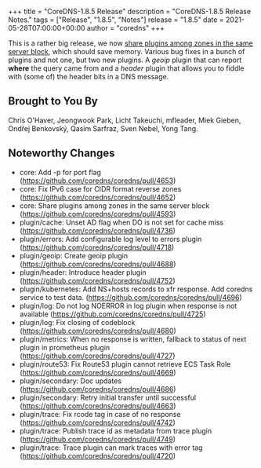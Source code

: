 +++
title = "CoreDNS-1.8.5 Release"
description = "CoreDNS-1.8.5 Release Notes."
tags = ["Release", "1.8.5", "Notes"]
release = "1.8.5"
date = 2021-05-28T07:00:00+00:00
author = "coredns"
+++

This is a rather big release, we now [share plugins among zones in the same server
block](https://github.com/coredns/coredns/pull/4593), which should save memory. Various bug fixes in
a bunch of plugins and not one, but two new plugins. A *geoip* plugin that can report **where** the
query came from and a *header* plugin that allows you to fiddle with (some of) the header bits in a
DNS message.

## Brought to You By

Chris O'Haver,
Jeongwook Park,
Licht Takeuchi,
mfleader,
Miek Gieben,
Ondřej Benkovský,
Qasim Sarfraz,
Sven Nebel,
Yong Tang.

## Noteworthy Changes

* core: Add -p for port flag (https://github.com/coredns/coredns/pull/4653)
* core: Fix IPv6 case for CIDR format reverse zones (https://github.com/coredns/coredns/pull/4652)
* core: Share plugins among zones in the same server block (https://github.com/coredns/coredns/pull/4593)
* plugin/cache: Unset AD flag when DO is not set for cache miss (https://github.com/coredns/coredns/pull/4736)
* plugin/errors: Add configurable log level to errors plugin (https://github.com/coredns/coredns/pull/4718)
* plugin/geoip: Create geoip plugin (https://github.com/coredns/coredns/pull/4688)
* plugin/header: Introduce header plugin (https://github.com/coredns/coredns/pull/4752)
* plugin/kubernetes: Add NS+hosts records to xfr response. Add coredns service to test data. (https://github.com/coredns/coredns/pull/4696)
* plugin/log: Do not log NOERROR in log plugin when response is not available (https://github.com/coredns/coredns/pull/4725)
* plugin/log: Fix closing of codeblock (https://github.com/coredns/coredns/pull/4680)
* plugin/metrics: When no response is written, fallback to status of next plugin in prometheus plugin (https://github.com/coredns/coredns/pull/4727)
* plugin/route53: Fix Route53 plugin cannot retrieve ECS Task Role (https://github.com/coredns/coredns/pull/4669)
* plugin/secondary: Doc updates (https://github.com/coredns/coredns/pull/4686)
* plugin/secondary: Retry initial transfer until successful (https://github.com/coredns/coredns/pull/4663)
* plugin/trace: Fix rcode tag in case of no response (https://github.com/coredns/coredns/pull/4742)
* plugin/trace: Publish trace id as metadata from trace plugin (https://github.com/coredns/coredns/pull/4749)
* plugin/trace: Trace plugin can mark traces with error tag (https://github.com/coredns/coredns/pull/4720)
